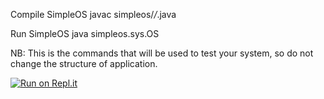 Compile SimpleOS
    javac simpleos/*/*.java


Run SimpleOS
    java simpleos.sys.OS


NB: This is the commands that will be used to test your system, so do not change the structure of application.

[![Run on Repl.it](https://repl.it/badge/github/Tajcore/simpleos)](https://repl.it/github/Tajcore/simpleos)
